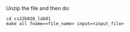 Unzip the file and then do:
```
cd cs22b028_lab01
make all fname=<file_name> input=<input_file>
```
